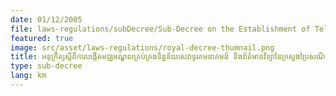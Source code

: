 ```yaml
---
date: 01/12/2005
file: laws-regulations/subDecree/Sub-Decree on the Establishment of Telecommunications Cambodia as a Public Enterprise.pdf
featured: true
image: src/asset/laws-regulations/royal-decree-thumnail.png
title: អនុក្រឹត្យស្តីពីការបង្កើតមជ្ឈមណ្ឌលគ្រប់គ្រងទិន្នន័យសេវាទូរគមនាគមន៍ និងព័ត៌មានវិទ្យានៃក្រសួងប្រៃសណីយ៍ និងទូរគមនាគមន៍
type: sub-decree
lang: km
---
```

